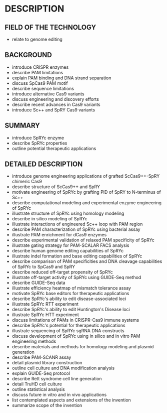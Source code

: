 # DESCRIPTION

## FIELD OF THE TECHNOLOGY

- relate to genome editing

## BACKGROUND

- introduce CRISPR enzymes
- describe PAM limitations
- explain PAM binding and DNA strand separation
- discuss SpCas9 PAM motif
- describe sequence limitations
- introduce alternative Cas9 variants
- discuss engineering and discovery efforts
- describe recent advances in Cas9 variants
- introduce Sc++ and SpRY Cas9 variants

## SUMMARY

- introduce SpRYc enzyme
- describe SpRYc properties
- outline potential therapeutic applications

## DETAILED DESCRIPTION

- introduce genome engineering applications of grafted ScCas9++-SpRY chimeric Cas9
- describe structure of ScCas9++ and SpRY
- motivate engineering of SpRYc by grafting PID of SpRY to N-terminus of Sc++
- describe computational modeling and experimental enzyme engineering of SpRYc
- illustrate structure of SpRYc using homology modeling
- describe in silico modeling of SpRYc
- illustrate interactions of engineered Sc++ loop with PAM region
- describe PAM characterization of SpRYc using bacterial assay
- illustrate PAM enrichment for dCas9 enzymes
- describe experimental validation of relaxed PAM specificity of SpRYc
- illustrate gating strategy for PAM-SCALAR FACS analysis
- describe human genome editing capabilities of SpRYc
- illustrate indel formation and base editing capabilities of SpRYc
- describe comparison of PAM specificities and DNA cleavage capabilities of SpRYc to SpCas9 and SpRY
- describe reduced off-target propensity of SpRYc
- illustrate off-target activity of SpRYc using GUIDE-Seq method
- describe GUIDE-Seq data
- illustrate efficiency heatmap of mismatch tolerance assay
- motivate SpRYc base editors for therapeutic applications
- describe SpRYc's ability to edit disease-associated loci
- illustrate SpRYc RTT experiment
- describe SpRYc's ability to edit Huntington's Disease loci
- illustrate SpRYc HTT experiment
- discuss limitations of PAMs in CRISPR-Cas9 immune systems
- describe SpRYc's potential for therapeutic applications
- illustrate sequencing of SpRYc sgRNA DNA constructs
- discuss development of SpRYc using in silico and in vitro PAM engineering methods
- describe materials and methods for homology modeling and plasmid generation
- describe PAM-SCANR assay
- detail plasmid library construction
- outline cell culture and DNA modification analysis
- explain GUIDE-Seq protocol
- describe Rett syndrome cell line generation
- detail TruHD cell culture
- outline statistical analysis
- discuss future in vitro and in vivo applications
- list contemplated aspects and extensions of the invention
- summarize scope of the invention

